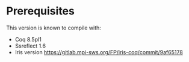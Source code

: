 # Prerequisites

This version is known to compile with:

 - Coq 8.5pl1
 - Ssreflect 1.6
 - Iris version https://gitlab.mpi-sws.org/FP/iris-coq/commit/9af65178
